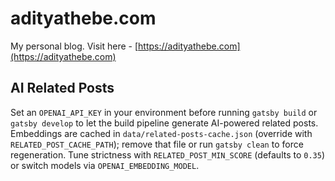 # adityathebe.com

My personal blog. Visit here - [https://adityathebe.com](https://adityathebe.com)

## AI Related Posts

Set an `OPENAI_API_KEY` in your environment before running `gatsby build` or `gatsby develop` to let the build pipeline generate AI-powered related posts. Embeddings are cached in `data/related-posts-cache.json` (override with `RELATED_POST_CACHE_PATH`); remove that file or run `gatsby clean` to force regeneration. Tune strictness with `RELATED_POST_MIN_SCORE` (defaults to `0.35`) or switch models via `OPENAI_EMBEDDING_MODEL`.
